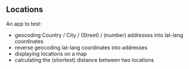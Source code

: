 ## Locations

An app to test:
 * geocoding Country / City / (Street) / (number) addresses into lat-lang coordinates
 * reverse geocoding lat-lang coordinates into addresses
 * displaying locations on a map
 * calculating the (shortest) distance between two locations
